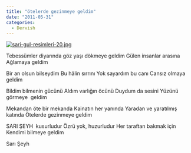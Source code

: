 ```yaml
---
title: "ötelerde gezinmeye geldim"
date: "2011-05-31"
categories: 
  - Dervish
---
```


[![sari-gul-resimleri-20.jpg](/uploads/2011/06/sari-gul-resimleri-20.jpg)](/uploads/2011/06/sari-gul-resimleri-20.jpg "sari-gul-resimleri-20.jpg")

Tebessümler diyarında göz yaşı dökmeye geldim Gülen insanlar arasına Ağlamaya geldim

Bir an olsun bilseydim Bu hâlin sırrını Yok sayardım bu canı Cansız olmaya geldim

Bildim bilmenin gücünü Aldım varlığın öcünü Duydum da sesini Yüzünü görmeye  geldim

Mekandan öte bir mekanda Kainatın her yanında Yaradan ve yaratılmış katında Ötelerde gezinmeye geldim

SARI ŞEYH  kusurludur Özrü yok, huzurludur Her taraftan bakmak için Kendimi bilmeye geldim

Sarı Şeyh
